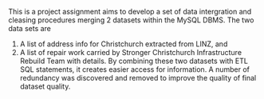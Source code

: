 This is a project assignment aims to develop a set of data intergration and cleasing procedures merging 2 datasets within the MySQL DBMS.
The two data sets are 
1. A list of address info for Christchurch extracted from LINZ, and
2. A list of repair work carried by Stronger Christchurch Infrastructure Rebuild Team with details.
By combining these two datasets with ETL SQL statements, it creates easier access for information.
A number of redundancy was discovered and removed to improve the quality of final dataset quality.
